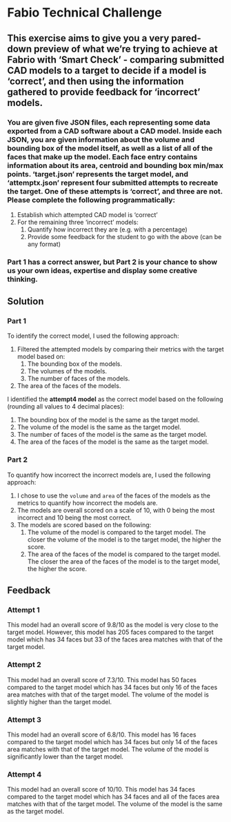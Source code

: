 # Fabio Technical Challenge

## This exercise aims to give you a very pared-down preview of what we’re trying to achieve at Fabrio with ‘Smart Check’ - comparing submitted CAD models to a target to decide if a model is ‘correct’, and then using the information gathered to provide feedback for ‘incorrect’ models.

### You are given five JSON files, each representing some data exported from a CAD software about a CAD model. Inside each JSON, you are given information about the volume and bounding box of the model itself, as well as a list of all of the faces that make up the model. Each face entry contains information about its area, centroid and bounding box min/max points. ‘target.json’ represents the target model, and ‘attemptx.json’ represent four submitted attempts to recreate the target. One of these attempts is ‘correct’, and three are not. Please complete the following programmatically:

1. Establish which attempted CAD model is ‘correct’
2. For the remaining three ‘incorrect’ models:
    1. Quantify how incorrect they are (e.g. with a percentage)
    2. Provide some feedback for the student to go with the above (can be any format)

### Part 1 has a correct answer, but Part 2 is your chance to show us your own ideas, expertise and display some creative thinking.


## Solution

### Part 1

To identify the correct model, I used the following approach:
  1. Filtered the attempted models by comparing their metrics with the target model based on:
     1. The bounding box of the models. 
     2. The volumes of the models.
     3. The number of faces of the models.
  2. The area of the faces of the models.

I identified the **attempt4 model** as the correct model based on the following (rounding all values to 4 decimal places):
  1. The bounding box of the model is the same as the target model.
  2. The volume of the model is the same as the target model.
  3. The number of faces of the model is the same as the target model.
  4. The area of the faces of the model is the same as the target model.

### Part 2

To quantify how incorrect the incorrect models are, I used the following approach:
  1. I chose to use the `volume` and `area` of the faces of the models as the metrics to quantify how incorrect the models are.
  2. The models are overall scored on a scale of 10, with 0 being the most incorrect and 10 being the most correct.
  3. The models are scored based on the following:
     1. The volume of the model is compared to the target model. The closer the volume of the model is to the target model, the higher the score.
     2. The area of the faces of the model is compared to the target model. The closer the area of the faces of the model is to the target model, the higher the score.

## Feedback

### Attempt 1
This model had an overall score of 9.8/10 as the model is very close to the target model. However, this model has 205 faces compared to the target model which has 34 faces but 33 of the faces area matches with that of the target model.

### Attempt 2
This model had an overall score of 7.3/10. This model has 50 faces compared to the target model which has 34 faces but only 16 of the faces area matches with that of the target model. The volume of the model is slightly higher than the target model.

### Attempt 3
This model had an overall score of 6.8/10. This model has 16 faces compared to the target model which has 34 faces but only 14 of the faces area matches with that of the target model. The volume of the model is significantly lower than the target model.

### Attempt 4
This model had an overall score of 10/10. This model has 34 faces compared to the target model which has 34 faces and all of the faces area matches with that of the target model. The volume of the model is the same as the target model.